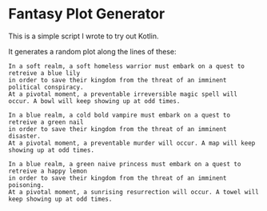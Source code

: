 # Fantasy Plot Generator

This is a simple script I wrote to try out Kotlin.

It generates a random plot along the lines of these:

```
In a soft realm, a soft homeless warrior must embark on a quest to retreive a blue lily
in order to save their kingdom from the threat of an imminent political conspiracy.
At a pivotal moment, a preventable irreversible magic spell will occur. A bowl will keep showing up at odd times.
```

```
In a blue realm, a cold bold vampire must embark on a quest to retreive a green nail
in order to save their kingdom from the threat of an imminent disaster.
At a pivotal moment, a preventable murder will occur. A map will keep showing up at odd times.
```

```
In a blue realm, a green naive princess must embark on a quest to retreive a happy lemon
in order to save their kingdom from the threat of an imminent poisoning.
At a pivotal moment, a sunrising resurrection will occur. A towel will keep showing up at odd times.
```